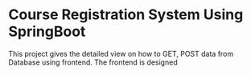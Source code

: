 # Course Registration System Using SpringBoot

This project gives the detailed view on how to GET, POST data from Database using frontend. The frontend is designed
